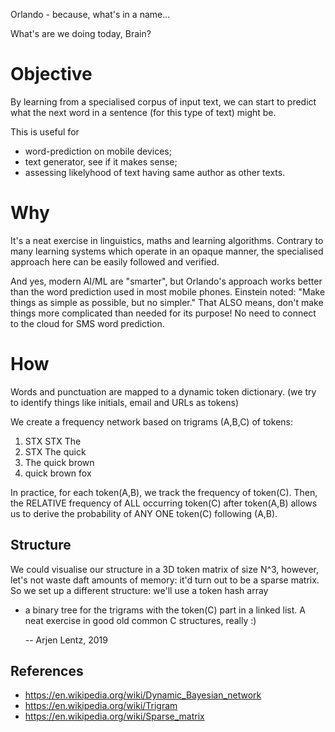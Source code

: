 Orlando - because, what's in a name...


What's are we doing today, Brain?


# Objective

By learning from a specialised corpus of input text, we can start to
predict what the next word in a sentence (for this type of text) might be.

This is useful for
- word-prediction on mobile devices;
- text generator, see if it makes sense;
- assessing likelyhood of text having same author as other texts.


# Why

It's a neat exercise in linguistics, maths and learning algorithms.
Contrary to many learning systems which operate in an opaque manner,
the specialised approach here can be easily followed and verified.

And yes, modern AI/ML are "smarter", but Orlando's approach works
better than the word prediction used in most mobile phones.
Einstein noted: "Make things as simple as possible, but no simpler."
That ALSO means, don't make things more complicated than needed for its
purpose! No need to connect to the cloud for SMS word prediction.


# How

Words and punctuation are mapped to a dynamic token dictionary.
(we try to identify things like initials, email and URLs as tokens)

We create a frequency network based on trigrams (A,B,C) of tokens:
1. STX STX The
2. STX The quick
3. The quick brown
4. quick brown fox

In practice, for each token(A,B), we track the frequency of token(C).
Then, the RELATIVE frequency of ALL occurring token(C) after token(A,B)
allows us to derive the probability of ANY ONE token(C) following (A,B).


## Structure

We could visualise our structure in a 3D token matrix of size N^3, however,
let's not waste daft amounts of memory: it'd turn out to be a sparse matrix.
So we set up a different structure: we'll use a token hash array
 + a binary tree for the trigrams with the token(C) part in a linked list.
A neat exercise in good old common C structures, really :)


	-- Arjen Lentz, 2019


## References

- https://en.wikipedia.org/wiki/Dynamic_Bayesian_network
- https://en.wikipedia.org/wiki/Trigram
- https://en.wikipedia.org/wiki/Sparse_matrix


